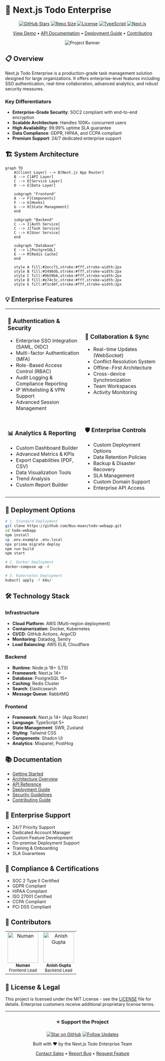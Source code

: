# 🚀 Next.js Todo Enterprise

<div align="center">

[![GitHub Stars](https://img.shields.io/github/stars/Nuu-maan/todo-webapp?style=for-the-badge&logo=starship&color=F4D03F&labelColor=000000)](https://github.com/Nuu-maan/todo-webapp/stargazers)
[![Repo Size](https://img.shields.io/github/repo-size/Nuu-maan/todo-webapp?style=for-the-badge&logo=github&color=3498DB&labelColor=000000)](https://github.com/Nuu-maan/todo-webapp)
[![License](https://img.shields.io/github/license/Nuu-maan/todo-webapp?style=for-the-badge&logo=open-source-initiative&color=2ECC71&labelColor=000000)](LICENSE)
[![TypeScript](https://img.shields.io/badge/TypeScript-v5.0+-007ACC?style=for-the-badge&logo=typescript&logoColor=white&labelColor=000000)](https://www.typescriptlang.org/)
[![Next.js](https://img.shields.io/badge/Next.js-v14.0+-000000?style=for-the-badge&logo=next.js&logoColor=white)](https://nextjs.org/)

[View Demo](https://todo-webapp-demo.vercel.app) • [API Documentation](./docs/api.md) • [Deployment Guide](./docs/deployment.md) • [Contributing](./CONTRIBUTING.md)

![Project Banner](https://i.pinimg.com/736x/0f/ed/9c/0fed9c050dba713078325dfb028ceeb5.jpg)

</div>

## 📋 Overview

Next.js Todo Enterprise is a production-grade task management solution designed for large organizations. It offers enterprise-level features including SSO authentication, real-time collaboration, advanced analytics, and robust security measures.

### Key Differentiators

- **Enterprise-Grade Security**: SOC2 compliant with end-to-end encryption
- **Scalable Architecture**: Handles 100K+ concurrent users
- **High Availability**: 99.99% uptime SLA guarantee
- **Data Compliance**: GDPR, HIPAA, and CCPA compliant
- **Premium Support**: 24/7 dedicated enterprise support

## 🏗️ System Architecture
```mermaid
graph TD
    A[Client Layer] --> B[Next.js App Router]
    B --> C[API Layer]
    C --> D[Service Layer]
    D --> E[Data Layer]
    
    subgraph "Frontend"
    A --> F[Components]
    F --> G[Hooks]
    G --> H[State Management]
    end
    
    subgraph "Backend"
    C --> I[Auth Service]
    C --> J[Task Service]
    C --> K[User Service]
    end
    
    subgraph "Database"
    E --> L[PostgreSQL]
    E --> M[Redis Cache]
    end

    style A fill:#2ecc71,stroke:#fff,stroke-width:2px
    style B fill:#3498db,stroke:#fff,stroke-width:2px
    style C fill:#9b59b6,stroke:#fff,stroke-width:2px
    style D fill:#e74c3c,stroke:#fff,stroke-width:2px
    style E fill:#f1c40f,stroke:#fff,stroke-width:2px
```
## 💡 Enterprise Features

<table>
<tr>
<td width="50%">

### 🔐 Authentication & Security
- Enterprise SSO Integration (SAML, OIDC)
- Multi-factor Authentication (MFA)
- Role-Based Access Control (RBAC)
- Audit Logging & Compliance Reporting
- IP Whitelisting & VPN Support
- Advanced Session Management
</td>
<td width="50%">

### 🔄 Collaboration & Sync
- Real-time Updates (WebSocket)
- Conflict Resolution System
- Offline-First Architecture
- Cross-device Synchronization
- Team Workspaces
- Activity Monitoring
</td>
</tr>
<tr>
<td width="50%">

### 📊 Analytics & Reporting
- Custom Dashboard Builder
- Advanced Metrics & KPIs
- Export Capabilities (PDF, CSV)
- Data Visualization Tools
- Trend Analysis
- Custom Report Builder
</td>
<td width="50%">

### 🛡️ Enterprise Controls
- Custom Deployment Options
- Data Retention Policies
- Backup & Disaster Recovery
- SLA Management
- Custom Domain Support
- Enterprise API Access
</td>
</tr>
</table>

## 🚀 Deployment Options
```bash
# 1. Standard Deployment
git clone https://github.com/Nuu-maan/todo-webapp.git
cd todo-webapp
npm install
cp .env.example .env.local
npx prisma migrate deploy
npm run build
npm start

# 2. Docker Deployment
docker-compose up -d

# 3. Kubernetes Deployment
kubectl apply -f k8s/
```
## 🛠️ Technology Stack

### Infrastructure
- **Cloud Platform**: AWS (Multi-region deployment)
- **Containerization**: Docker, Kubernetes
- **CI/CD**: GitHub Actions, ArgoCD
- **Monitoring**: Datadog, Sentry
- **Load Balancing**: AWS ELB, Cloudflare

### Backend
- **Runtime**: Node.js 18+ (LTS)
- **Framework**: Next.js 14+
- **Database**: PostgreSQL 15+
- **Caching**: Redis Cluster
- **Search**: Elasticsearch
- **Message Queue**: RabbitMQ

### Frontend
- **Framework**: Next.js 14+ (App Router)
- **Language**: TypeScript 5+
- **State Management**: SWR, Zustand
- **Styling**: Tailwind CSS
- **Components**: Shadcn UI
- **Analytics**: Mixpanel, PostHog

## 📚 Documentation

- [Getting Started](./docs/getting-started.md)
- [Architecture Overview](./docs/architecture.md)
- [API Reference](./docs/api.md)
- [Deployment Guide](./docs/deployment.md)
- [Security Guidelines](./docs/security.md)
- [Contributing Guide](./CONTRIBUTING.md)

## 👥 Enterprise Support

- 24/7 Priority Support
- Dedicated Account Manager
- Custom Feature Development
- On-premise Deployment Support
- Training & Onboarding
- SLA Guarantees

## 📄 Compliance & Certifications

- SOC 2 Type II Certified
- GDPR Compliant
- HIPAA Compliant
- ISO 27001 Certified
- CCPA Compliant
- PCI DSS Compliant

## 🤝 Contributors

<table>
<tr>
<td align="center">
<a href="https://github.com/Nuu-maan">
<img src="https://github.com/Nuu-maan.png" width="100px;" alt="Numan"/>
<br />
<sub><b>Numan</b></sub>
</a>
<br />
<sub>Frontend Lead</sub>
</td>
<td align="center">
<a href="https://github.com/anisvsc">
<img src="https://github.com/anisvsc.png" width="100px;" alt="Anish Gupta"/>
<br />
<sub><b>Anish Gupta</b></sub>
</a>
<br />
<sub>Backend Lead</sub>
</td>
</tr>
</table>

## 📄 License & Legal

This project is licensed under the MIT License - see the [LICENSE](LICENSE) file for details.
Enterprise customers receive additional proprietary license terms.

---

<div align="center">

### ⭐ Support the Project

[![Star on GitHub](https://img.shields.io/github/stars/Nuu-maan/todo-webapp?style=social)](https://github.com/Nuu-maan/todo-webapp/stargazers)
[![Follow Updates](https://img.shields.io/twitter/follow/todoenterprise?style=social)](https://twitter.com/todoenterprise)

Built with ❤️ by the Next.js Todo Enterprise Team

[Contact Sales](mailto:enterprise@todo-webapp.com) • [Report Bug](https://github.com/Nuu-maan/todo-webapp/issues) • [Request Feature](https://github.com/Nuu-maan/todo-webapp/discussions)

</div>